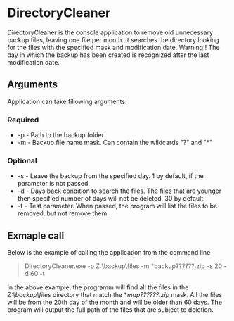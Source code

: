 # DirectoryCleaner

DirectoryCleaner  is the console application to remove old unnecessary backup files, leaving one file per month.
It searches the directory looking for the files with the specified mask and modification date.
Warning!! The day in which the backup has been created is recognized after the last modification date.

## Arguments

Application can take fillowing arguments:

### Required

* -p - Path to the backup folder
* -m - Backup file name mask. Can contain the wildcards "?" and "*"

### Optional

* -s - Leave the backup from the specified day. 1 by default, if the parameter is not passed.
* -d - Days back condition to search the files. The files that are younger then specified number of days will not be deleted. 30 by default.
* -t - Test parameter. When passed, the program will list the files to be removed, but not remove them.

## Exmaple call

Below is the example of calling the application from the command line

> DirectoryCleaner.exe -p Z:\backup\files -m *backup??????.zip -s 20 -d 60 -t

In the above example, the programm will find all the files in the *Z:\backup\files* directory that match the **_map_??????.zip* mask. All the files will be from the 20th day of the month and will be older than 60 days. The program will output the full path of the files that are subject to deletion.  
